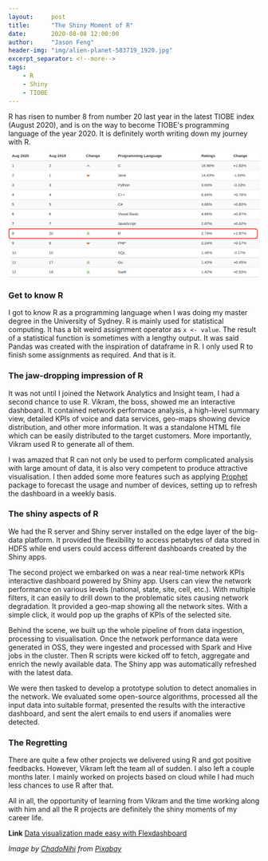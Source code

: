```yaml
---
layout:     post
title:      "The Shiny Moment of R"
date:       2020-08-08 12:00:00
author:     "Jason Feng"
header-img: "img/alien-planet-583719_1920.jpg"
excerpt_separator: <!--more-->
tags:
    - R
    - Shiny
    - TIOBE
---
```

R has risen to number 8 from number 20 last year in the latest TIOBE index (August 2020), and is on the way to become TIOBE's programming language of the year 2020. It is definitely worth writing down my journey with R.
<!--more-->
![](/img/2020-08-08-r-tiobe-1.png)
### Get to know R
I got to know R as a programming language when I was doing my master degree in the University of Sydney. R is mainly used for statistical computing. It has a bit weird assignment operator as `x <- value`. The result of a statistical function is sometimes with a lengthy output. It was said Pandas was created with the inspiration of dataframe in R. I only used R to finish some assignments as required. And that is it. 

### The jaw-dropping impression of R
It was not until I joined the Network Analytics and Insight team, I had a second chance to use R. Vikram, the boss, showed me an interactive dashboard. It contained network performace analysis, a high-level summary view, detailed KPIs of voice and data services, geo-maps showing device distribution, and other more information. It was a standalone HTML file which can be easily distributed to the target customers. More importantly, Vikram used R to generate all of them.

I was amazed that R can not only be used to perform complicated analysis with large amount of data, it is also very competent to produce attractive visualisation. I then added some more features such as applying [Prophet](https://facebook.github.io/prophet/) package to forecast the usage and number of devices, setting up to refresh the dashboard in a weekly basis. 

### The shiny aspects of R
We had the R server and Shiny server installed on the edge layer of the big-data platform. It provided the flexibility to access petabytes of data stored in HDFS while end users could access different dashboards created by the Shiny apps.

The second project we embarked on was a near real-time network KPIs interactive dashboard powered by Shiny app. Users can view the network performance on various levels (national, state, site, cell, etc.). With multiple filters, it can easily to drill down to the problematic sites causing network degradation. It provided a geo-map showing all the network sites. With a simple click, it would pop up the graphs of KPIs of the selected site.

Behind the scene, we built up the whole pipeline of from data ingestion, processing to visualisation. Once the network performance data were generated in OSS, they were ingested and processed with Spark and Hive jobs in the cluster. Then R scripts were kicked off to fetch, aggregate and enrich the newly available data. The Shiny app was automatically refreshed with the latest data.

We were then tasked to develop a prototype solution to detect anomalies in the network. We evaluated some open-source algorithms, processed all the input data into suitable format, presented the results with the interactive dashboard, and sent the alert emails to end users if anomalies were detected.

### The Regretting
There are quite a few other projects we delivered using R and got positive feedbacks. However, Vikram left the team all of sudden. I also left a couple months later. I mainly worked on projects based on cloud while I had much less chances to use R after that. 

All in all, the opportunity of learning from Vikram and the time working along with him and all the R projects are definitely the shiny moments of my career life.

**Link** [Data visualization made easy with Flexdashboard](https://q15928.github.io/2019/07/13/r-flexdashboard-trees/)

*Image by [ChadoNihi](https://pixabay.com/users/ChadoNihi-634818/?utm_source=link-attribution&amp;utm_medium=referral&amp;utm_campaign=image&amp;utm_content=583719) from [Pixabay](https://pixabay.com/?utm_source=link-attribution&amp;utm_medium=referral&amp;utm_campaign=image&amp;utm_content=583719)*